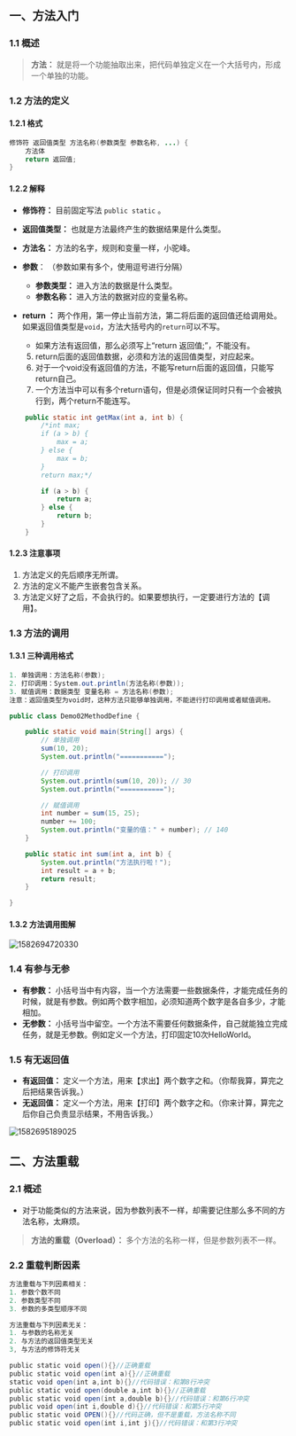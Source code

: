 ## 一、方法入门

### 1.1  概述

> **方法：** 就是将一个功能抽取出来，把代码单独定义在一个大括号内，形成一个单独的功能。

### 1.2 方法的定义

#### 1.2.1 格式

```java
修饰符 返回值类型 方法名称(参数类型 参数名称, ...) {
    方法体
    return 返回值;
}
```

#### 1.2.2 解释

- **修饰符：** 目前固定写法  `public static` 。
- **返回值类型：** 也就是方法最终产生的数据结果是什么类型。
- **方法名：** 方法的名字，规则和变量一样，小驼峰。
- **参数**： （参数如果有多个，使用逗号进行分隔）
  - **参数类型：** 进入方法的数据是什么类型。
  - **参数名称：** 进入方法的数据对应的变量名称。

- **return ：** 两个作用，第一停止当前方法，第二将后面的返回值还给调用处。如果返回值类型是`void`，方法大括号内的`return`可以不写。
  - 如果方法有返回值，那么必须写上“return 返回值;”，不能没有。
  5. return后面的返回值数据，必须和方法的返回值类型，对应起来。
  6. 对于一个void没有返回值的方法，不能写return后面的返回值，只能写return自己。
  8. 一个方法当中可以有多个return语句，但是必须保证同时只有一个会被执行到，两个return不能连写。

```java
    public static int getMax(int a, int b) {
        /*int max;
        if (a > b) {
            max = a;
        } else {
            max = b;
        }
        return max;*/

        if (a > b) {
            return a;
        } else {
            return b;
        }
    }
```

#### 1.2.3 注意事项

1. 方法定义的先后顺序无所谓。
2. 方法的定义不能产生嵌套包含关系。
3. 方法定义好了之后，不会执行的。如果要想执行，一定要进行方法的【调用】。

### 1.3 方法的调用

#### 1.3.1 三种调用格式

```java
1. 单独调用：方法名称(参数);
2. 打印调用：System.out.println(方法名称(参数));
3. 赋值调用：数据类型 变量名称 = 方法名称(参数);
注意：返回值类型为void时，这种方法只能够单独调用，不能进行打印调用或者赋值调用。
```

```java
public class Demo02MethodDefine {

    public static void main(String[] args) {
        // 单独调用
        sum(10, 20);
        System.out.println("===========");

        // 打印调用
        System.out.println(sum(10, 20)); // 30
        System.out.println("===========");

        // 赋值调用
        int number = sum(15, 25);
        number += 100;
        System.out.println("变量的值：" + number); // 140
    }

    public static int sum(int a, int b) {
        System.out.println("方法执行啦！");
        int result = a + b;
        return result;
    }

}
```

#### 1.3.2 方法调用图解

![1582694720330](https://gitee.com/nigream/cloudimage/raw/master/java_notes_img/入门/20210314012325.png)

### 1.4 有参与无参

- **有参数：** 小括号当中有内容，当一个方法需要一些数据条件，才能完成任务的时候，就是有参数。例如两个数字相加，必须知道两个数字是各自多少，才能相加。
- **无参数：** 小括号当中留空。一个方法不需要任何数据条件，自己就能独立完成任务，就是无参数。例如定义一个方法，打印固定10次HelloWorld。

### 1.5 有无返回值

- **有返回值：** 定义一个方法，用来【求出】两个数字之和。（你帮我算，算完之后把结果告诉我。）
- **无返回值：** 定义一个方法，用来【打印】两个数字之和。（你来计算，算完之后你自己负责显示结果，不用告诉我。）

![1582695189025](https://gitee.com/nigream/cloudimage/raw/master/java_notes_img/入门/20210314012329.png)

## 二、方法重载

### 2.1 概述

- 对于功能类似的方法来说，因为参数列表不一样，却需要记住那么多不同的方法名称，太麻烦。

> **方法的重载（Overload）：** 多个方法的名称一样，但是参数列表不一样。

### 2.2 重载判断因素

```java
方法重载与下列因素相关：
1. 参数个数不同
2. 参数类型不同
3. 参数的多类型顺序不同

方法重载与下列因素无关：
1. 与参数的名称无关
2. 与方法的返回值类型无关
3, 与方法的修饰符无关
```

```java
public static void open(){}//正确重载
public static void open(int a){}//正确重载
static void open(int a,int b){}//代码错误：和第8行冲突
public static void open(double a,int b){}//正确重载
public static void open(int a,double b){}//代码错误：和第6行冲突
public void open(int i,double d){}//代码错误：和第5行冲突
public static void OPEN(){}//代码正确，但不是重载，方法名称不同
public static void open(int i,int j){}//代码错误：和第3行冲突
```

